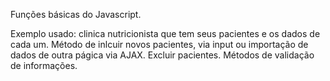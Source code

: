 Funções básicas do Javascript.

Exemplo usado: clinica nutricionista que tem seus pacientes e os dados de cada um. Método de inlcuir novos pacientes, via input ou importação de dados de outra págica via AJAX.
Excluir pacientes.
Métodos de validação de informações.
